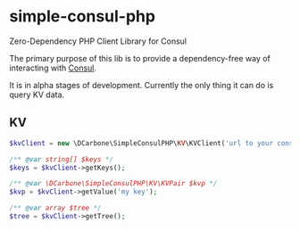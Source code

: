 # simple-consul-php
Zero-Dependency PHP Client Library for Consul

The primary purpose of this lib is to provide a dependency-free way of interacting with [Consul](https://www.consul.io/).

It is in alpha stages of development.  Currently the only thing it can do is query KV data.

## KV

```php
$kvClient = new \DCarbone\SimpleConsulPHP\KV\KVClient('url to your consul');

/** @var string[] $keys */
$keys = $kvClient->getKeys();

/** @var \DCarbone\SimpleConsulPHP\KV\KVPair $kvp */
$kvp = $kvClient->getValue('my key');

/** @var array $tree */
$tree = $kvClient->getTree();
```